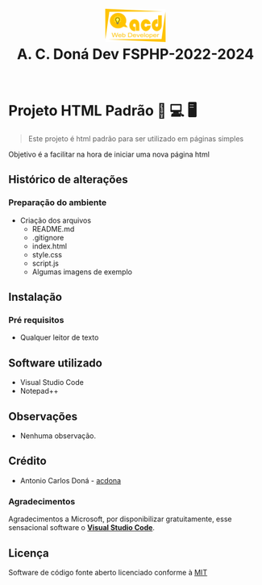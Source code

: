<h1 align="center">
<br>
<img src="https://github.com/acdona/acd-images/blob/main/images/acd-logotipo-3-2022.png" alt="acdona" width="120">
<br>
A. C. <b>Doná Dev FSPHP-2022-2024</b>
</h1>
<br>

# Projeto HTML Padrão 📱 💻 🖥️ 

>Este projeto é html padrão para ser utilizado em páginas simples

Objetivo é a facilitar na hora de iniciar uma nova página html

## Histórico de alterações

### Preparação do ambiente 

- Criação dos arquivos
    - README.md
    - .gitignore
    - index.html
    - style.css
    - script.js
    - Algumas imagens de exemplo
    
## Instalação
    
### Pré requisitos

- Qualquer leitor de texto

## Software utilizado
- Visual Studio Code
- Notepad++

## Observações

- Nenhuma observação.

## Crédito

- Antonio Carlos Doná - [acdona](https://guithub.com/acdona)

### Agradecimentos
Agradecimentos a Microsoft, por disponibilizar gratuitamente, esse sensacional software o [**Visual Studio Code**](https://code.visualstudio.com/).

## Licença
Software de código fonte aberto licenciado conforme à [MIT](https://choosealicense.com/licenses/mit/)
